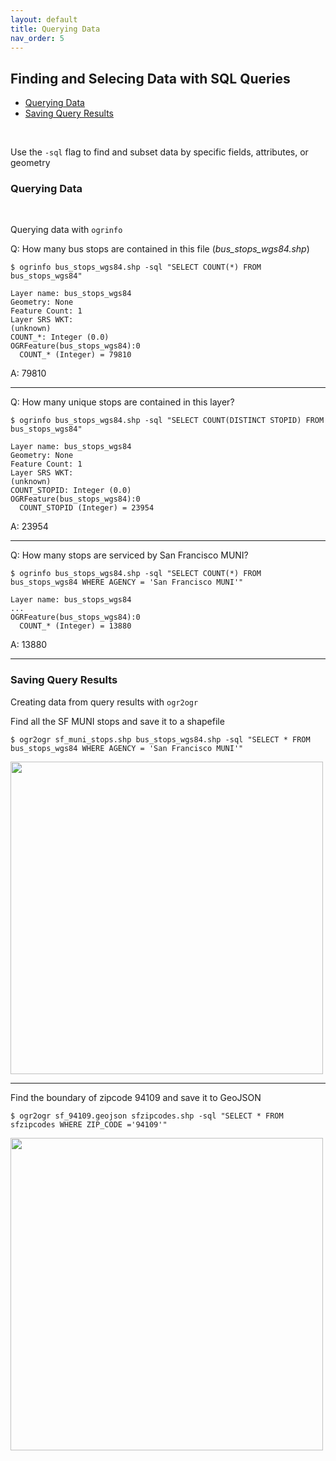 ```yaml
---
layout: default
title: Querying Data
nav_order: 5
---
```


## Finding and Selecing Data with SQL Queries

* [Querying Data](#querying-data)
* [Saving Query Results](#saving-query-results)
<br/>

Use the `-sql` flag to find and subset data by specific fields, attributes, or geometry

### Querying Data
<br/>

Querying data with `ogrinfo`

Q: How many bus stops are contained in this file (_bus_stops_wgs84.shp_)

```
$ ogrinfo bus_stops_wgs84.shp -sql "SELECT COUNT(*) FROM bus_stops_wgs84"
```

```
Layer name: bus_stops_wgs84
Geometry: None
Feature Count: 1
Layer SRS WKT:
(unknown)
COUNT_*: Integer (0.0)
OGRFeature(bus_stops_wgs84):0
  COUNT_* (Integer) = 79810
```
A: 79810

---


Q: How many unique stops are contained in this layer?


```
$ ogrinfo bus_stops_wgs84.shp -sql "SELECT COUNT(DISTINCT STOPID) FROM bus_stops_wgs84"
```
```
Layer name: bus_stops_wgs84
Geometry: None
Feature Count: 1
Layer SRS WKT:
(unknown)
COUNT_STOPID: Integer (0.0)
OGRFeature(bus_stops_wgs84):0
  COUNT_STOPID (Integer) = 23954
```

A: 23954

---


Q: How many stops are serviced by San Francisco MUNI?

```
$ ogrinfo bus_stops_wgs84.shp -sql "SELECT COUNT(*) FROM bus_stops_wgs84 WHERE AGENCY = 'San Francisco MUNI'"
```

```
Layer name: bus_stops_wgs84
...
OGRFeature(bus_stops_wgs84):0
  COUNT_* (Integer) = 13880
```

A: 13880

---

### Saving Query Results

Creating data from query results with `ogr2ogr`

Find all the SF MUNI stops and save it to a shapefile

```
$ ogr2ogr sf_muni_stops.shp bus_stops_wgs84.shp -sql "SELECT * FROM bus_stops_wgs84 WHERE AGENCY = 'San Francisco MUNI'"
```
<img src="https://raw.githubusercontent.com/kimdurante/intro-to-gdal/master/images/sfmuni.png" width="500">

---

Find the boundary of zipcode 94109 and save it to GeoJSON

```
$ ogr2ogr sf_94109.geojson sfzipcodes.shp -sql "SELECT * FROM sfzipcodes WHERE ZIP_CODE ='94109'"
```
<img src="https://raw.githubusercontent.com/kimdurante/intro-to-gdal/master/images/94109.png" width="500">
